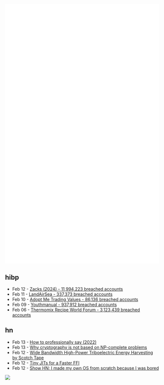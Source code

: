 ![Metrics](https://raw.githubusercontent.com/phixion/phixion/master/metrics.svg)

## hibp

<!--
for https://github.com/phixion/phixion/blob/main/.github/workflows/feeds.yml
-->
<!--START_SECTION:haveibeenpwnd-->
- Feb 12 - [Zacks (2024) - 11,994,223 breached accounts](https://haveibeenpwned.com/PwnedWebsites#Zacks2024)
- Feb 11 - [LandAirSea - 337,373 breached accounts](https://haveibeenpwned.com/PwnedWebsites#LandAirSea)
- Feb 10 - [Adopt Me Trading Values - 86,136 breached accounts](https://haveibeenpwned.com/PwnedWebsites#AdoptMeTradingValues)
- Feb 09 - [Youthmanual - 937,912 breached accounts](https://haveibeenpwned.com/PwnedWebsites#Youthmanual)
- Feb 06 - [Thermomix Recipe World Forum - 3,123,439 breached accounts](https://haveibeenpwned.com/PwnedWebsites#Thermomix)
<!--END_SECTION:haveibeenpwnd-->

## hn

<!--
for https://github.com/phixion/phixion/blob/main/.github/workflows/feeds.yml
-->
<!--START_SECTION:hn-->
- Feb 13 - [How to professionally say (2022)](https://github.com/AkashRajpurohit/howtoprofessionallysay)
- Feb 13 - [Why cryptography is not based on NP-complete problems](https://blintzbase.com/posts/cryptography-is-not-based-on-np-hard-problems/)
- Feb 12 - [Wide Bandwidth High-Power Triboelectric Energy Harvesting by Scotch Tape](https://pubs.acs.org/doi/10.1021/acsomega.4c08590)
- Feb 12 - [Tiny JITs for a Faster FFI](https://railsatscale.com/2025-02-12-tiny-jits-for-a-faster-ffi/)
- Feb 12 - [Show HN: I made my own OS from scratch because I was bored](https://jotalea.com.ar/misc/jotaleaos/)
<!--END_SECTION:hn-->

<!--
for https://yhype.me
-->
![](https://hit.yhype.me/github/profile?user_id=13013670)
